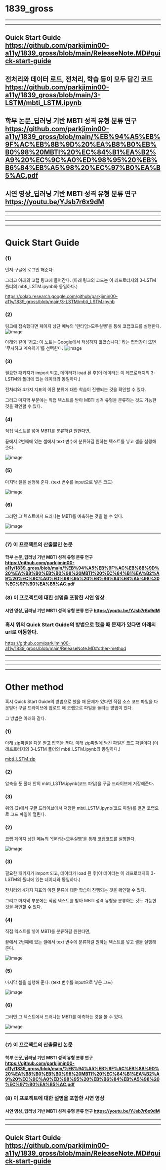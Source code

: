# 1839_gross
---------------------------------------------------------
--------------------------------------------------------
## Quick Start Guide https://github.com/parkjimin00-a11y/1839_gross/blob/main/ReleaseNote.MD#quick-start-guide


## 전처리와 데이터 로드, 전처리, 학습 등이 모두 담긴 코드 https://github.com/parkjimin00-a11y/1839_gross/blob/main/3-LSTM/mbti_LSTM.ipynb

## 학부 논문_딥러닝 기반 MBTI 성격 유형 분류 연구 https://github.com/parkjimin00-a11y/1839_gross/blob/main/%EB%94%A5%EB%9F%AC%EB%8B%9D%20%EA%B8%B0%EB%B0%98%20MBTI%20%EC%84%B1%EA%B2%A9%20%EC%9C%A0%ED%98%95%20%EB%B6%84%EB%A5%98%20%EC%97%B0%EA%B5%AC.pdf

## 시연 영상_딥러닝 기반 MBTI 성격 유형 분류 연구 https://youtu.be/YJsb7r6x9dM

-------------------------------------------------

-------------------------------------------------

-------------------------------------------------

-------------------------------------------------


# Quick Start Guide


### (1) 
먼저 구글에 로그인 해준다. 

그리고 아래의 코랩 링크에 들어간다. (아래 링크의 코드는 이 레프로터지의 3-LSTM 폴더의 mbti_LSTM.ipynb와 동일하다.)

https://colab.research.google.com/github/parkjimin00-a11y/1839_gross/blob/main/3-LSTM/mbti_LSTM.ipynb

### (2)
링크에 접속했다면 페이지 상단 메뉴의 '런타임>모두실행'을 통해 코랩코드를 실행한다.
![image](https://user-images.githubusercontent.com/90343909/172838896-f73cab15-cace-471b-aabe-7e814f40456b.png)


아래와 같이 '경고: 이 노트는 Google에서 작성하지 않았습니다.' 라는 팝업창이 뜨면 '무시하고 계속하기'를 선택한다.
![image](https://user-images.githubusercontent.com/90343909/172838273-63ceb803-906b-4fcb-8abf-3d59d7f75a45.png)

### (3) 
필요한 패키지가 import 되고, 데이터가 load 된 후(이 데이터는 이 레프로터지의 3-LSTM의 폴더에 있는 데이터와 동일하다.) 

전처리와 4가지 지표의 이진 분류에 대한 학습이 진행되는 것을 확인할 수 있다.

그리고 마지막 부분에는 직접 텍스트를 받아 MBTI 성격 유형을 분류하는 것도 가능한 것을 확인할 수 있다.

### (4) 
직접 텍스트를 넣어 MBTI를 분류하길 원한다면, 
   
   끝에서 2번째에 있는 셀에서 text 변수에 분류하길 원하는 텍스트를 넣고 셀을 실행해 준다.

![image](https://user-images.githubusercontent.com/90343909/172704181-3031e1ff-9f8c-448c-a495-b387a6637988.png)



### (5) 
마지막 셀을 실행해 준다. (text 변수를 input으로 넣은 코드)

![image](https://user-images.githubusercontent.com/90343909/172704350-206fb1eb-4085-4ea4-9362-cd85fb9990a1.png)




### (6) 
그러면 그 텍스트에서 드러나는 MBTI를 예측하는 것을 볼 수 있다.

![image](https://user-images.githubusercontent.com/90343909/172704489-aca5aa55-ef04-4af2-8a26-9d44e87fc1d7.png)

----------------
### (7) 이 프로젝트의 산출물인 논문
#### 학부 논문_딥러닝 기반 MBTI 성격 유형 분류 연구 https://github.com/parkjimin00-a11y/1839_gross/blob/main/%EB%94%A5%EB%9F%AC%EB%8B%9D%20%EA%B8%B0%EB%B0%98%20MBTI%20%EC%84%B1%EA%B2%A9%20%EC%9C%A0%ED%98%95%20%EB%B6%84%EB%A5%98%20%EC%97%B0%EA%B5%AC.pdf

### (8) 이 프로젝트에 대한 설명을 포함한 시연 영상
#### 시연 영상_딥러닝 기반 MBTI 성격 유형 분류 연구 https://youtu.be/YJsb7r6x9dM


### 혹시 위의 Quick Start Guide의 방법으로 했을 때 문제가 있다면 아래의 url로 이동한다. 

https://github.com/parkjimin00-a11y/1839_gross/blob/main/ReleaseNote.MD#other-method

------------------------------------------------------------------------------------------------------------------

------------------------------------------------------------------------------------------------------------------

------------------------------------------------------------------------------------------------------------------

------------------------------------------------------------------------------------------------------------------



# Other method

혹시 Quick Start Guide의 방법으로 했을 때 문제가 있다면 직접 소스 코드 파일을 다운받아 구글 드라이브에 업로드 해 코랩으로 파일을 돌리는 방법이 있다.

그 방법은 아래와 같다.

### (1) 
아래 zip파일을 다운 받고 압축을 푼다. 아래 zip파일에 담긴 파일은 코드 파일이다 (이 레프로터지의 3-LSTM 폴더의 mbti_LSTM.ipynb와 동일하다.)

[mbti_LSTM.zip](https://github.com/parkjimin00-a11y/1839_gross/files/8864295/mbti_LSTM.zip)

### (2) 
압축을 푼 폴더 안의 mbti_LSTM.ipynb(코드 파일)을 구글 드라이브에 저장해준다.

### (3) 
위의 (2)에서 구글 드라이브에서 저장한 mbti_LSTM.ipynb(코드 파일)를 열면 코랩으로 코드 파일이 열린다.

### (2)
코랩 페이지 상단 메뉴의 '런타임>모두실행'을 통해 코랩코드를 실행한다.

![image](https://user-images.githubusercontent.com/90343909/172838896-f73cab15-cace-471b-aabe-7e814f40456b.png)

### (3) 
필요한 패키지가 import 되고, 데이터가 load 된 후(이 데이터는 이 레프로터지의 3-LSTM의 폴더에 있는 데이터와 동일하다.) 

전처리와 4가지 지표의 이진 분류에 대한 학습이 진행되는 것을 확인할 수 있다.

그리고 마지막 부분에는 직접 텍스트를 받아 MBTI 성격 유형을 분류하는 것도 가능한 것을 확인할 수 있다.

### (4) 
직접 텍스트를 넣어 MBTI를 분류하길 원한다면, 
   
   끝에서 2번째에 있는 셀에서 text 변수에 분류하길 원하는 텍스트를 넣고 셀을 실행해 준다.

![image](https://user-images.githubusercontent.com/90343909/172704181-3031e1ff-9f8c-448c-a495-b387a6637988.png)



### (5) 
마지막 셀을 실행해 준다. (text 변수를 input으로 넣은 코드)

![image](https://user-images.githubusercontent.com/90343909/172704350-206fb1eb-4085-4ea4-9362-cd85fb9990a1.png)




### (6) 
그러면 그 텍스트에서 드러나는 MBTI를 예측하는 것을 볼 수 있다.

![image](https://user-images.githubusercontent.com/90343909/172704489-aca5aa55-ef04-4af2-8a26-9d44e87fc1d7.png)

----------------
### (7) 이 프로젝트의 산출물인 논문
#### 학부 논문_딥러닝 기반 MBTI 성격 유형 분류 연구 https://github.com/parkjimin00-a11y/1839_gross/blob/main/%EB%94%A5%EB%9F%AC%EB%8B%9D%20%EA%B8%B0%EB%B0%98%20MBTI%20%EC%84%B1%EA%B2%A9%20%EC%9C%A0%ED%98%95%20%EB%B6%84%EB%A5%98%20%EC%97%B0%EA%B5%AC.pdf


### (8) 이 프로젝트에 대한 설명을 포함한 시연 영상
#### 시연 영상_딥러닝 기반 MBTI 성격 유형 분류 연구 https://youtu.be/YJsb7r6x9dM


--------------------------------------------------------
---------------------------------------------------------

## Quick Start Guide https://github.com/parkjimin00-a11y/1839_gross/blob/main/ReleaseNote.MD#quick-start-guide
